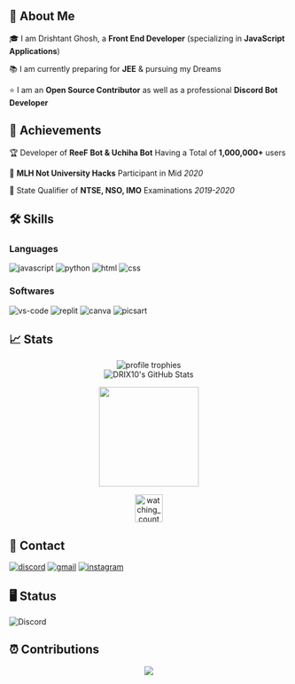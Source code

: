 
## 🚀 About Me
🎓 I am Drishtant Ghosh, a **Front End Developer** (specializing in **JavaScript Applications**)

📚 I am currently preparing for **JEE** & pursuing my Dreams

⭐ I am an **Open Source Contributor** as well as a professional **Discord Bot Developer**
## 🏅 Achievements
🏆 Developer of **ReeF Bot & Uchiha Bot** Having a Total of **1,000,000+** users

🤝 **MLH Not University Hacks** Participant in Mid *2020* 

🥇 State Qualifier of **NTSE, NSO, IMO** Examinations *2019-2020*
## 🛠️ Skills
### Languages
![javascript](https://img.shields.io/badge/JavaScript-323330?style=for-the-badge&logo=javascript&logoColor=F7DF1E)
![python](https://img.shields.io/badge/Python-3776AB?style=for-the-badge&logo=python&logoColor=white)
![html](https://img.shields.io/badge/HTML5-E34F26?style=for-the-badge&logo=html5&logoColor=white)
![css](https://img.shields.io/badge/CSS3-1572B6?style=for-the-badge&logo=css3&logoColor=white)
### Softwares
![vs-code](https://img.shields.io/badge/VS_Code-007ACC?style=for-the-badge&logo=Visual-Studio-Code&logoColor=white)
![replit](https://img.shields.io/badge/replit-000000?style=for-the-badge&logo=replit&logoColor=white)
![canva](https://img.shields.io/badge/canva-00C4CC?style=for-the-badge&logo=canva&logoColor=white)
![picsart](https://img.shields.io/badge/picsart-000000?style=for-the-badge&logo=picsart&logoColor=white)
## 📈 Stats

<div align="center">
    <img src="https://github-profile-trophy.vercel.app/?username=drix10&row=1&column=6&margin-h=8&theme=darkhub&count_private=true&margin-w=15&no-frame=true" alt="profile trophies" />
<br />
<img src="https://github-readme-stats.vercel.app/api?username=drix10&show_icons=true&hide_border=true" alt="DRIX10's GitHub Stats">
<br />
</div>
<p align="center"> 
<a href="https://github.com/drix10">
  <img height="180em" src="https://github-readme-stats-eight-theta.vercel.app/api/top-langs/?username=drix10&layout=compact&langs_count=8&theme=algolia"/>
</a>
</p>
<p align="center">
<img height="50em" src="https://komarev.com/ghpvc/?username=drix10&color=brightgreen" alt="watching_count">
</p>


## 🔗 Contact

[![discord](https://img.shields.io/badge/discord-000000?style=for-the-badge&logo=discord&logoColor=white)](https://discord.com/users/367572336918003712)
[![gmail](https://img.shields.io/badge/Gmail-D14836?style=for-the-badge&logo=Gmail&logoColor=white)](mailto:https://github.com/drix10)
[![instagram](https://img.shields.io/badge/Instagram-E4405F?style=for-the-badge&logo=instagram&logoColor=white)](https://www.instagram.com/drix_10_/)


## 🖥️ Status

![Discord](https://discord.c99.nl/widget/theme-3/367572336918003712.png)

## :alarm_clock: Contributions
<p align="center"><img src= "https://github.com/LoopGlitch26/drix10/blob/output/github-contribution-grid-snake.gif">
